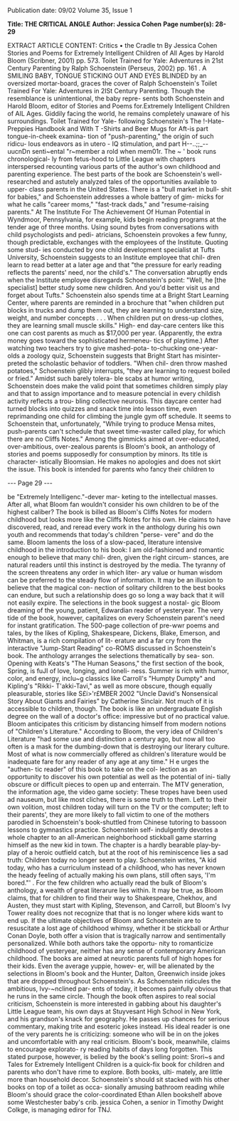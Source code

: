 Publication date: 09/02
Volume 35, Issue 1

**Title: THE CRITICAL ANGLE**
**Author: Jessica Cohen**
**Page number(s): 28-29**

EXTRACT ARTICLE CONTENT:
Critics
• the Cradle
tn
By Jessica Cohen
Stories and Poems for Extremely Intelligent Children of All Ages by Harold Bloom (Scribner, 2001) pp. 573.
Toilet Trained for Yale: Adventures in 21st Century Parenting by Ralph Schoenstein (Perseus, 2002) pp. 161 .
A
SMILING BABY, TONGUE STICKING OUT AND EYES BLINDED by an
oversized mortar-board, graces the cover of Ralph Schoenstein's
Toilet Trained For Yale: Adventures in 2ISt
Century Parenting.
Though the resemblance is
unintentional, the baby repre-
sents both Schoenstein and
Harold Bloom, editor of
Stories and Poems for.Extremely
Intelligent Children of AIL Ages.
Giddily facing the world, he
remains completely unaware
of his surroundings.
Toilet Trained for Yale-
following Schoenstein's The
!-Hate-Preppies Handbook
and With T -Shirts and Beer
Mugs for Aft-is part
tongue-in-cheek examina-
tion of "push-parenting,"
the origin of such ridicu-
lous endeavors as in utero -
IQ stimulation, and part H--..;;_-- uucnDn
senti~ental "r~member
a rold
when
mem01r.
The
~ '
book runs chronological-
ly from fetus-hood to Little League
with chapters interspersed recounting various parts of the author's
own childhood and parenting experience.
The best parts of the book are Schoenstein's well-researched
and astutely analyzed tales of the opportunities available to upper-
class parents in the United States. There is a "bull market in bull-
shit for babies," and Schoenstein addresses a whole battery of gim-
micks for what he calls "career moms," "fast-track dads," and
"resume-raising parents." At The Institute For The Achievement Of
Human Potential in Wyndmoor, Pennsylvania, for example, kids
begin reading programs at the tender age of three months. Using
sound bytes from conversations with child psychologists and pedi-
atricians, Schoenstein provokes a few funny, though predictable,
exchanges with the employees of the Institute. Quoting some stud-
ies conducted by one child development specialist at Tufts
University, Schoenstein suggests to an Institute employee that chil-
dren learn to read better at a later age and that "the pressure for early
reading reflects the parents' need, nor the child's." The conversation
abruptly ends when the Institute employee disregards Schoenstein's
point: "Well, he [the specialist] better study some new children.
And you'd better visit us and forget about Tufts."
Schoenstein also spends time at a Bright Start Learning Center,
where parents are reminded in a
brochure that "when children
put blocks in trucks and dump
them out, they are learning to
understand size, weight, and
number concepts . . . When
children put on dress-up
clothes, they are learning
small muscle skills." High-
end day-care centers like
this one can cost parents as
much as $17,000 per year.
(Apparently,
the
extra
money goes toward the
sophisticated hermeneu-
tics of playtime.) After
watching two teachers
try to give mashed-pota-
to-chucking one-year-
olds a zoology quiz,
Schoenstein
suggests
that Bright Start has misinter-
preted the scholastic behavior of toddlers. "When chil-
dren throw mashed potatoes," Schoenstein glibly interrupts, "they
are learning to request boiled or fried." Amidst such barely tolera-
ble scabs at humor writing, Schoenstein does make the valid point
that sometimes children simply play and that to assign importance
and to measure potencial in every childish activity reflects a trou-
bling collective neurosis. This daycare center had turned blocks into
quizzes and snack time into lesson time, even reprimanding one
child for climbing the jungle gym off schedule. It seems to
Schoenstein that, unfortunately, "While trying to produce Mensa
mites, push-parents can't schedule that sweet time-waster called
play, for which there are no Cliffs Notes."
Among the gimmicks aimed at over-educated, over-ambitious,
over-zealous parents is Bloom's book, an anthology of stories and
poems supposedly for consumption by minors. Its title is character-
istically Bloomsian. He makes no apologies and does not skirt the
issue. This book is intended for parents who fancy their children to


--- Page 29 ---

be "Extremely lntelligenc."-dever mar-
keting to the intellectual masses. After all,
what Bloom fan wouldn't consider his own
children to be of the highest caliber? The
book is billed as Bloom's Cliffs Notes for
modern childhood but looks more like the
Cliffs Notes for his own. He claims to have
discovered, read, and reread every work in
the anthology during his own youth and
recommends that today's children "perse-
vere" and do the same. Bloom laments the
loss of a slow-paced, literature intensive
childhood in the introduction to his book:
I am old-fashioned and romantic
enough to believe that many chil-
dren, given the right circum-
stances, are natural readers until
this instinct is destroyed by the
media. The tyranny of the screen
threatens any order in which liter-
ary value or human wisdom can
be preferred to the steady flow of
information. It may be an illusion
to believe that the magical con-
nection of solitary children to the
best books can endure, but such a
relationship does go so long a way
back that it will not easily expire.
The selections in the book suggest a nostal-
gic Bloom dreaming of the young, patient,
Edwardian reader of yesteryear. The very
tide of the book, however, capitalizes on
every Schoenstein parent's need for instant
gratification.
The 500-page collection of pre-wwr
poems and tales, by the likes of Kipling,
Shakespeare, Dickens, Blake, Emerson,
and Whitman, is a rich compilation of lit-
erature and a far cry from the interactive
"Jump-Start Reading" co-ROMS discussed
in Schoenstein's book. The anthology
arranges the selections thematically by sea-
son. Opening with Keats's "The Human
Seasons," the first section of the book,
Spring, is fuJI of love, longing, and loneli-
ness. Summer is rich with humor, color,
and energy, inclu~g classics like Carroll's
"Humpty Dumpty" and Kipling's "Rikki-
T'akki-Tavi," as well as more obscure,
though equally pleasurable, stories like
S£i>'r£MBER 2002
"Uncle David's Nonsensical Story About
Giants and Fairies" by Catherine Sinclair.
Not much of it is accessible to children,
though. The book is like an undergraduate
English degree on the wall of a doctor's
office: impressive but of no practical value.
Bloom anticipates this criticism by
distancing himself from modern notions of
"Children's Literature." According to
Bloom, the very idea of Children's
Literature "had some use and distinction a
century ago, but now all too often is a mask
for the dumbing-down that is destroying
our literary culture. Most of what is now
commercially offered as children's literature
would be inadequate fare for any reader of
any age at any time." H e urges the "authen-
tic reader" of this book to take on the col-
lection as an opportunity to discover his
own potential as well as the potential of ini-
tially obscure or difficult pieces to open up
and enterrain.
The MTV generation, the information
age, the video game society: These tropes
have been used ad nauseum, but like most
cliches, there is some truth to them. Left to
their own volition, most children today
will turn on the TV or the computer; left to
their parents', they are more likely to fall
victim to one of the mothers parodied in
Schoenstein's
book-shuttled
from
Chinese tutoring to bassoon lessons to
gymnastics practice. Schoenstein self-
indulgently devotes a whole chapter to an
all-American neighborhood stickball game
starring himself as the new kid in town.
The chapter is a hardly bearable play-by-
play of a heroic outfield catch, but at the
root of his reminiscence lies a sad truth:
Children today no longer seem to play.
Schoenstein writes, "A kid today, who has a
curriculum instead of a childhood, who has
never known the heady feeling of actually
making his own plans, still often says, 'I'm
bored."'
.
For the few children who actually read
the bulk of Bloom's anthology, a wealth of
great literarure lies within. It may be true,
as Bloom claims, that for children to find
their way to Shakespeare, Chekhov, and
Austen, they must start with Kipling,
Stevenson, and Carroll, but Bloom's Ivy
Tower reality does not recognize that that is
no longer where kids want to end up. If the
ultimate
objectives
of Bloom
and
Schoenstein are to resuscitate a lost age of
childhood whimsy, whether it be stickball
or Arthur Conan Doyle, both offer a vision
that is tragically narrow and sentimentally
personalized.
While both authors take the opportu-
nity to romanticize childhood of yesteryear,
neither has any sense of contemporary
American childhood. The books are aimed
at neurotic parents full of high hopes for
their kids. Even the average yuppie, howev-
er, will be alienated by the selections in
Bloom's book and the Hunter, Dalton,
Greenwich inside jokes that are dropped
throughout Schoenstein's. As Schoenstein
ridicules the ambitious, Ivy-~nclined par-
ents of today, it becomes painfully obvious
that he runs in the same circle. Though the
book often aspires to real social criticism,
Schoenstein is more interested in gabbing
about his daughter's Little League team, his
own days at Stuyvesant High School in
New York, and his grandson's knack for
geography. He passes up chances for serious
commentary, making trite and esoteric
jokes instead. His ideal reader is one of the
very parents he is criticizing: someone who
will be in on the jokes and uncomfortable
with any real criticism. Bloom's book,
meanwhile, claims to encourage explorato-
ry reading habits of days long forgotten.
This stated purpose, however, is belied by
the book's selling point: Srori~s and Tales for
Extremely Intelligent Children is a quick-fix
book for children and parents who don't
have rime to explore. Both books, ulti-
mately, are little more than household
decor. Schoenstein's should sit stacked with
his other books on top of a toilet as occa-
sionally amusing bathroom reading while
Bloom's should grace the color-coordinated
Ethan Allen bookshelf above some
Westchester baby's crib.
jessica Cohen, a senior in Timothy
Dwight Colkge, is managing ediror for TNJ.